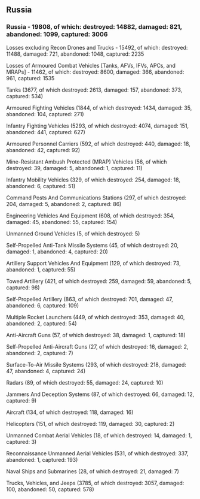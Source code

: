
 
 ## Russia
 
 ### Russia - 19808, of which: destroyed: 14882, damaged: 821, abandoned: 1099, captured: 3006

 Losses excluding Recon Drones and Trucks - 15492, of which: destroyed: 11488, damaged: 721, abandoned: 1048, captured: 2235

 Losses of Armoured Combat Vehicles [Tanks, AFVs, IFVs, APCs, and MRAPs] - 11462, of which: destroyed: 8600, damaged: 366, abandoned: 961, captured: 1535

 

 

 Tanks (3677, of which destroyed: 2613, damaged: 157, abandoned: 373, captured: 534)

 Armoured Fighting Vehicles (1844, of which destroyed: 1434, damaged: 35, abandoned: 104, captured: 271)

 Infantry Fighting Vehicles (5293, of which destroyed: 4074, damaged: 151, abandoned: 441, captured: 627)

 Armoured Personnel Carriers (592, of which destroyed: 440, damaged: 18, abandoned: 42, captured: 92)

 Mine-Resistant Ambush Protected (MRAP) Vehicles (56, of which destroyed: 39, damaged: 5, abandoned: 1, captured: 11)

 Infantry Mobility Vehicles (329, of which destroyed: 254, damaged: 18, abandoned: 6, captured: 51)

 Command Posts And Communications Stations (297, of which destroyed: 204, damaged: 5, abandoned: 2, captured: 86)

 Engineering Vehicles And Equipment (608, of which destroyed: 354, damaged: 45, abandoned: 55, captured: 154)

 Unmanned Ground Vehicles (5, of which destroyed: 5)

 Self-Propelled Anti-Tank Missile Systems (45, of which destroyed: 20, damaged: 1, abandoned: 4, captured: 20)

 Artillery Support Vehicles And Equipment (129, of which destroyed: 73, abandoned: 1, captured: 55)

 Towed Artillery (421, of which destroyed: 259, damaged: 59, abandoned: 5, captured: 98)

 Self-Propelled Artillery (863, of which destroyed: 701, damaged: 47, abandoned: 6, captured: 109)

 Multiple Rocket Launchers (449, of which destroyed: 353, damaged: 40, abandoned: 2, captured: 54)

 Anti-Aircraft Guns (57, of which destroyed: 38, damaged: 1, captured: 18)

 Self-Propelled Anti-Aircraft Guns (27, of which destroyed: 16, damaged: 2, abandoned: 2, captured: 7)

 Surface-To-Air Missile Systems (293, of which destroyed: 218, damaged: 47, abandoned: 4, captured: 24)

 Radars (89, of which destroyed: 55, damaged: 24, captured: 10)

 Jammers And Deception Systems (87, of which destroyed: 66, damaged: 12, captured: 9)

 Aircraft (134, of which destroyed: 118, damaged: 16)

 Helicopters (151, of which destroyed: 119, damaged: 30, captured: 2)

 Unmanned Combat Aerial Vehicles (18, of which destroyed: 14, damaged: 1, captured: 3)

 Reconnaissance Unmanned Aerial Vehicles (531, of which destroyed: 337, abandoned: 1, captured: 193)

 Naval Ships and Submarines (28, of which destroyed: 21, damaged: 7)

 Trucks, Vehicles, and Jeeps (3785, of which destroyed: 3057, damaged: 100, abandoned: 50, captured: 578)

